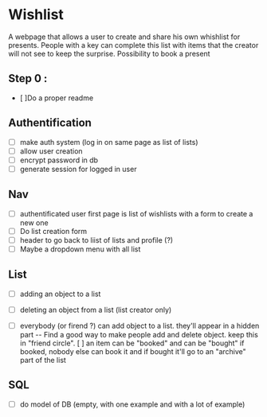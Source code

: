 # Wishlist

A webpage that allows a user to create and share his own whishlist for presents.
People with a key can complete this list with items that the creator will not see to keep the surprise.
Possibility to book a present

## Step 0 : 
- [ ]Do a proper readme

## Authentification
- [ ] make auth system (log in on same page as list of lists)
- [ ] allow user creation
- [ ] encrypt password in db
- [ ] generate session for logged in user

## Nav
- [ ] authentificated user first page is list of wishlists with a form to create a new one
- [ ] Do list creation form
- [ ] header to go back to liist of lists and profile (?)
- [ ] Maybe a dropdown menu with all list

## List 
- [ ] adding an object to a list
- [ ] deleting an object from a list (list creator only)
- [ ] everybody (or firend ?) can add object to a list. they'll appear in a hidden part
-- Find a good way to make people add and delete object. keep this in "friend circle". 
[ ] an item can be "booked" and can be "bought" if booked, nobody else can book it and if bought it'll go to an "archive" part of the list


## SQL 
- [ ] do model of DB (empty, with one example and with a lot of example)